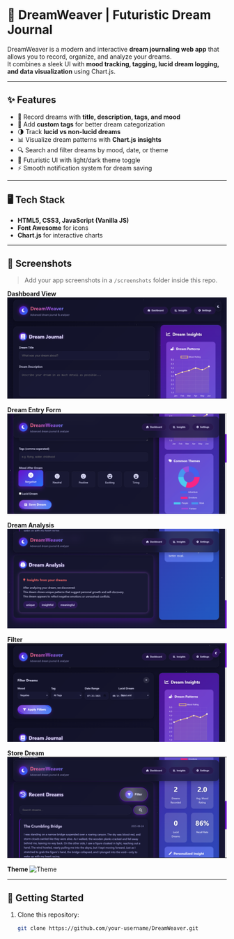 # 🌙 DreamWeaver | Futuristic Dream Journal

DreamWeaver is a modern and interactive **dream journaling web app** that allows you to record, organize, and analyze your dreams.  
It combines a sleek UI with **mood tracking, tagging, lucid dream logging, and data visualization** using Chart.js.  

---

## ✨ Features

- 📝 Record dreams with **title, description, tags, and mood**  
- 🔖 Add **custom tags** for better dream categorization  
- 🌗 Track **lucid vs non-lucid dreams**  
- 📊 Visualize dream patterns with **Chart.js insights**  
- 🔍 Search and filter dreams by mood, date, or theme  
- 🎨 Futuristic UI with light/dark theme toggle  
- ⚡ Smooth notification system for dream saving  

---

## 🖥️ Tech Stack

- **HTML5, CSS3, JavaScript (Vanilla JS)**  
- **Font Awesome** for icons  
- **Chart.js** for interactive charts  

---

## 📸 Screenshots  

> Add your app screenshots in a `/screenshots` folder inside this repo.  

**Dashboard View**  
![Dashboard](screenshots/dash.png)  

**Dream Entry Form**  
![Dream Entry](screenshots/input.png)  

**Dream Analysis**
![Insights](screenshots/analysis.png)  

**Filter**
![Filter](screenshots/filter.png)  

**Store Dream**
![Dreams](screenshots/dream.png)  

**Theme**
![Theme](screenshots/image7.png)  



---

## 🚀 Getting Started

1. Clone this repository:
   ```bash
   git clone https://github.com/your-username/DreamWeaver.git

